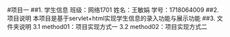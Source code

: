 #项目一
##1. 学生信息
	班级：网络1701
	姓名：王敏娟
	学号：1718064009
##2. 项目说明
	本项目是基于servlet+html实现学生信息的录入功能与展示功能
##3. 文件夹说明
	3.1 method01：项目实现方式一
	3.2 method02：项目实现方式二

